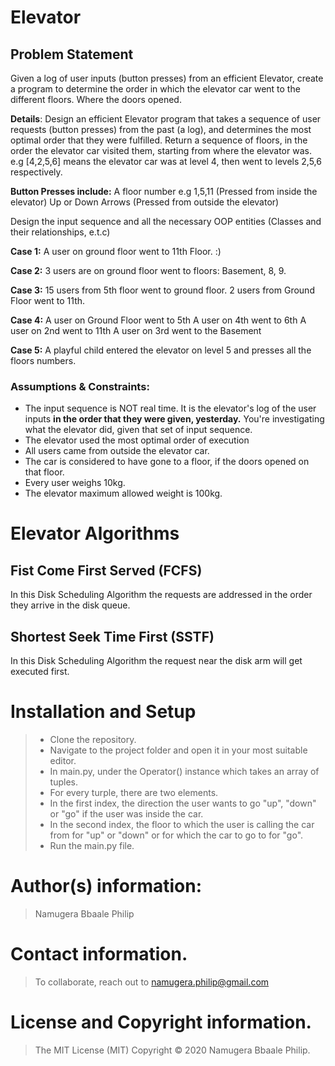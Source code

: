 # Elevator
## Problem Statement
Given a log of user inputs (button presses) from an efficient Elevator, create a program to determine the order in which the elevator car went to the different floors. Where the doors opened.

**Details**:
Design an efficient Elevator program that takes a sequence of user requests (button presses) from the past (a log),  and determines the most optimal order that they were fulfilled.
Return a sequence of floors, in the order the elevator car visited them, starting from where the elevator was. e.g [4,2,5,6] means the elevator car was at level 4, then went to levels 2,5,6 respectively.

**Button Presses include:**
A floor number e.g 1,5,11 (Pressed from inside the elevator)
Up or Down Arrows (Pressed from outside the elevator)

Design the input sequence and all the necessary OOP entities (Classes and their relationships, e.t.c)

**Case 1:**
A user on ground floor went to 11th Floor.  :)

**Case 2:**
3 users are on ground floor went to floors: Basement, 8, 9.

**Case 3:**
15 users from 5th floor went to ground floor.
2 users from Ground Floor went to 11th.

**Case 4:**
A user on Ground Floor went to 5th
A user on 4th went to 6th
A user on 2nd went to 11th
A user on 3rd went to the Basement

**Case 5:**
A playful child entered the elevator on level 5 and presses all the floors numbers.

### Assumptions & Constraints:

- The input sequence is NOT real time. It is the elevator's log of the user inputs **in the order that they were given, yesterday.**
You're investigating what the elevator did, given that set of input sequence.
- The elevator used the most optimal order of execution
- All users came from outside the elevator car.
- The car is considered to have gone to a floor, if the doors opened on that floor.
- Every user weighs 10kg.
- The elevator maximum allowed weight is 100kg.

# Elevator Algorithms

## Fist Come First Served (FCFS)
In this Disk Scheduling Algorithm the requests are addressed in the order they arrive in the disk queue.

## Shortest Seek Time First (SSTF)
In this Disk Scheduling Algorithm the request near the disk arm will get executed first.

# Installation and Setup
>- Clone the repository.
>- Navigate to the project folder and open it in your most suitable editor.
>- In main.py, under the Operator() instance which takes an array of tuples.
>- For every turple, there are two elements. 
>- In the first index, the direction the user wants to go "up", "down" or "go" if the user was inside the car.
>- In the second index, the floor to which the user is calling the car from for "up" or "down" or for which the car to go to for "go".
>- Run the main.py file.

# Author(s) information: 
> Namugera Bbaale Philip

# Contact information.
> To collaborate, reach out to namugera.philip@gmail.com

# License and Copyright information.
> The MIT License (MIT) Copyright © 2020 Namugera Bbaale Philip.
